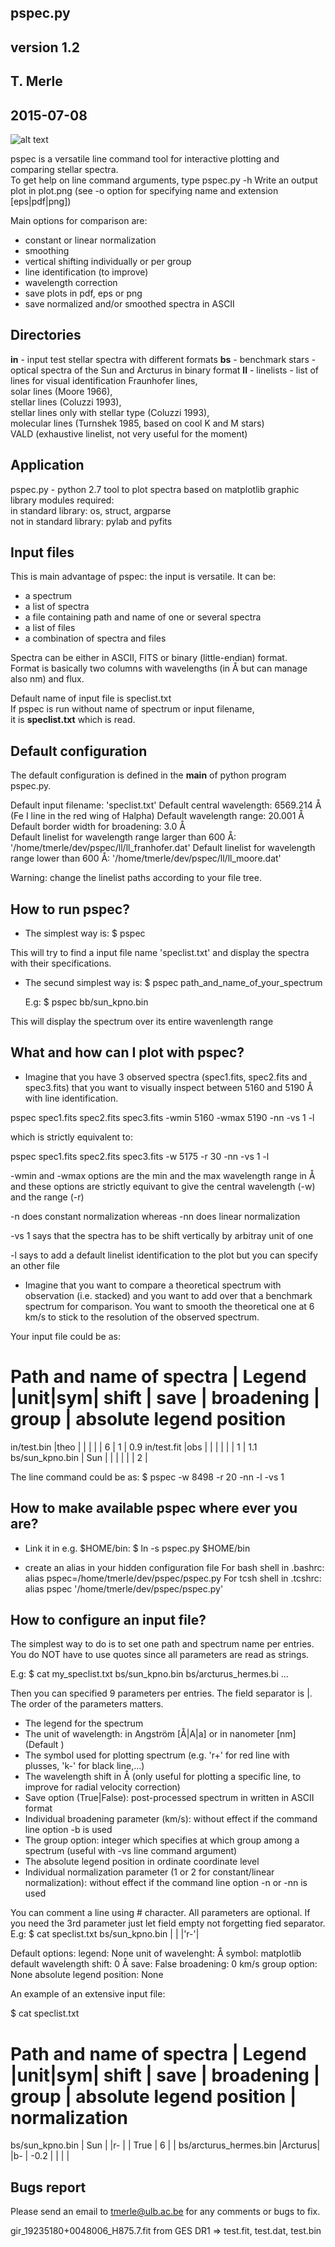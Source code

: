 ## pspec.py  
## version 1.2   
## T. Merle  
## 2015-07-08  

![alt text](http://www.astro.ulb.ac.be/~merle/pmwiki/pub/ani/dwarfs_c_c2_ch.gif "Pspec")


pspec is a versatile line command tool for interactive plotting and comparing stellar spectra.  
To get help on line command arguments, type pspec.py -h
Write an output plot in plot.png (see -o option for specifying name and extension [eps|pdf|png]) 

Main options for comparison are:
- constant or linear normalization
- smoothing
- vertical shifting individually or per group
- line identification (to improve)
- wavelength correction
- save plots in pdf, eps or png
- save normalized and/or smoothed spectra in ASCII

Directories
-----------
**in** - input test stellar spectra with different formats
**bs** - benchmark stars - optical spectra of the Sun and Arcturus in binary format
**ll** - linelists - list of lines for visual identification
				  Fraunhofer lines,  
				  solar lines (Moore 1966),  
				  stellar lines (Coluzzi 1993),  
				  stellar lines only with stellar type (Coluzzi 1993),  
				  molecular lines (Turnshek 1985, based on cool K and M stars)  
				  VALD (exhaustive linelist, not very useful for the moment)  

Application
-----------
pspec.py - python 2.7 tool to plot spectra based on matplotlib graphic library 
		   modules required:  
		   in standard library: os, struct, argparse  
		   not in standard library: pylab and pyfits  

Input files
-----------
This is main advantage of pspec: the input is versatile. It can be:
- a spectrum
- a list of spectra
- a file containing path and name of one or several spectra
- a list of files
- a combination of spectra and files

Spectra can be either in ASCII, FITS or binary (little-endian) format.  
Format is basically two columns with wavelengths (in Å but can manage also nm) and flux. 

Default name of input file is speclist.txt  
If pspec is run without name of spectrum or input filename,  
it is **speclist.txt** which is read.

Default configuration
---------------------

The default configuration is defined in the __main__ of python program pspec.py.

Default input filename: 'speclist.txt'
Default central wavelength: 6569.214 Å (Fe I line in the red wing of Halpha)
Default wavelength range: 20.001 Å
Default border width for broadening: 3.0 Å  
Default linelist for wavelength range larger than 600 Å: '/home/tmerle/dev/pspec/ll/ll_franhofer.dat'
Default linelist for wavelength range lower than 600 Å: '/home/tmerle/dev/pspec/ll/ll_moore.dat'

Warning: change the linelist paths according to your file tree.

How to run pspec?
-----------------

- The simplest way is: 
  $ pspec

This will try to find a input file name 'speclist.txt' and display the spectra with their specifications.

- The secund simplest way is: 
  $ pspec path_and_name_of_your_spectrum

  E.g:
  $ pspec bb/sun_kpno.bin

This will display the spectrum over its entire wavenlength range
   
What and how can I plot with pspec?
-----------------------------------

- Imagine that you have 3 observed spectra (spec1.fits, spec2.fits and spec3.fits) 
that you want to visually inspect between 5160 and 5190 Å with line identification.

pspec spec1.fits spec2.fits spec3.fits -wmin 5160 -wmax 5190 -nn -vs 1 -l

which is strictly equivalent to:

pspec spec1.fits spec2.fits spec3.fits -w 5175 -r 30 -nn -vs 1 -l

-wmin and -wmax options are the min and the max wavelength range in  Å and these
options are strictly equivant to give the central wavelength (-w) and the range (-r)

-n does constant normalization whereas -nn does linear normalization

-vs 1 says that the spectra has to be shift vertically by arbitray unit of one

-l says to add a default linelist identification to the plot but you can specify an other file


- Imagine that you want to compare a theoretical spectrum with observation (i.e. stacked) and you want to add over that a benchmark spectrum for comparison. You want to smooth the theoretical one at 6 km/s to stick to the resolution of the observed spectrum.

Your input file could be as:

# Path and name of spectra | Legend |unit|sym| shift | save | broadening | group | absolute legend position
in/test.bin                |theo    |    |   |       |      |    6       | 1     | 0.9
in/test.fit                |obs     |    |   |       |      |            | 1     | 1.1
bs/sun_kpno.bin            |  Sun   |    |   |       |      |            | 2     | 

The line command could be as:
$ pspec -w 8498 -r 20 -nn -l -vs 1

How to make available pspec where ever you are?
-----------------------------------------------

- Link it in e.g. $HOME/bin: 
$ ln -s pspec.py $HOME/bin

- create an alias in your hidden configuration file
 For bash shell in .bashrc: 
 	alias pspec=/home/tmerle/dev/pspec/pspec.py
 For tcsh shell in .tcshrc:
 	alias pspec '/home/tmerle/dev/pspec/pspec.py' 

How to configure an input file?
-------------------------------

The simplest way to do is to set one path and spectrum name per entries.
You do NOT have to use quotes since all parameters are read as strings.

E.g:
$ cat my_speclist.txt
bs/sun_kpno.bin
bs/arcturus_hermes.bi
...

Then  you can specified 9 parameters per entries. The field separator is |.
The order of the parameters matters.

- The legend for the spectrum
- The unit of wavelength: in Angström [Å|A|a] or in nanometer [nm] (Default )
- The symbol used for plotting spectrum (e.g. 'r+' for red line with plusses, 'k-' for black line,...)
- The wavelength shift in Å (only useful for plotting a specific line, to improve for radial velocity correction)
- Save option (True|False): post-processed spectrum in written in ASCII format
- Individual broadening parameter (km/s): without effect if the command line option -b is used
- The group option: integer which specifies at which group among a spectrum (useful with -vs line command argument)
- The absolute legend position in ordinate coordinate level 
- Individual normalization parameter (1 or 2 for constant/linear normalization): without effect if the command line option -n or -nn is used

You can comment a line using # character.
All parameters are optional.
If you need the 3rd parameter just let field empty not forgetting fied separator.
E.g: 
$ cat speclist.txt
bs/sun_kpno.bin | | |'r-'|

Default options:
legend: None
unit of wavelenght: Å
symbol: matplotlib default
wavelength shift: 0 Å
save: False
broadening: 0 km/s
group option: None
absolute legend position: None

An example of an extensive input file:

$ cat speclist.txt
# Path and name of spectra | Legend |unit|sym| shift | save | broadening | group | absolute legend position | normalization
bs/sun_kpno.bin            |  Sun   |    |r- |       | True |   6        |       |
bs/arcturus_hermes.bin     |Arcturus|    |b- | -0.2  |      |            |       |

Bugs report
-----------
Please send an email to tmerle@ulb.ac.be for any comments or bugs to fix.

gir_19235180+0048006_H875.7.fit from GES DR1 => test.fit, test.dat, test.bin
